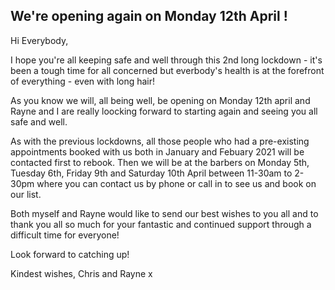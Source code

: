 
## We're opening again on Monday 12th April !

<div class="alert dark" role="alert">
Hi Everybody,
  
  I hope you're all keeping safe and well through this 2nd long lockdown - it's been a tough time for all concerned but everbody's health is at the forefront of everything - even with long hair! 
  
As you know we will, all being well, be opening on Monday 12th april and Rayne and I are really loocking forward to starting again and seeing you all safe and well. 

As with the previous lockdowns, all those people who had a pre-existing appointments booked with us both in January and Febuary 2021 will be contacted first to rebook. Then we will be at the barbers on Monday 5th, Tuesday 6th, Friday 9th and Saturday 10th April between 11-30am to 2-30pm where you can contact us by phone or call in to see us and book on our list. 

Both myself and Rayne would like to send our best wishes to you all and to thank you all so much for your fantastic and continued support through a difficult time for everyone! 

Look forward to catching up!

Kindest wishes, Chris and Rayne x

</div>
